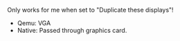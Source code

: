 Only works for me when set to "Duplicate these displays"!
- Qemu: VGA
- Native: Passed through graphics card.
